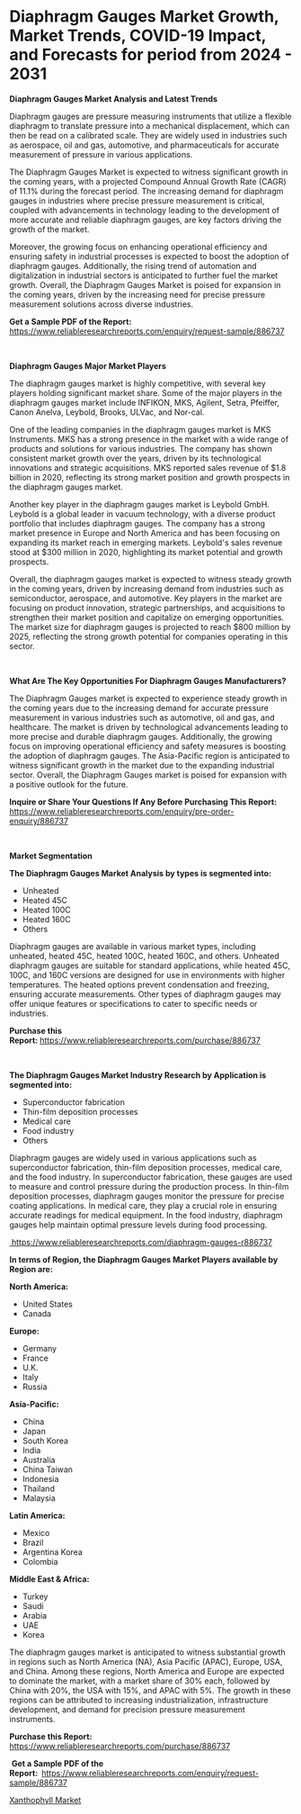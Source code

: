<p><h1>Diaphragm Gauges Market Growth, Market Trends, COVID-19 Impact, and Forecasts for period from 2024 - 2031</h1></p><p><strong>Diaphragm Gauges Market Analysis and Latest Trends</strong></p>
<p><p>Diaphragm gauges are pressure measuring instruments that utilize a flexible diaphragm to translate pressure into a mechanical displacement, which can then be read on a calibrated scale. They are widely used in industries such as aerospace, oil and gas, automotive, and pharmaceuticals for accurate measurement of pressure in various applications.</p><p>The Diaphragm Gauges Market is expected to witness significant growth in the coming years, with a projected Compound Annual Growth Rate (CAGR) of 11.1% during the forecast period. The increasing demand for diaphragm gauges in industries where precise pressure measurement is critical, coupled with advancements in technology leading to the development of more accurate and reliable diaphragm gauges, are key factors driving the growth of the market.</p><p>Moreover, the growing focus on enhancing operational efficiency and ensuring safety in industrial processes is expected to boost the adoption of diaphragm gauges. Additionally, the rising trend of automation and digitalization in industrial sectors is anticipated to further fuel the market growth. Overall, the Diaphragm Gauges Market is poised for expansion in the coming years, driven by the increasing need for precise pressure measurement solutions across diverse industries.</p></p>
<p><strong>Get a Sample PDF of the Report:&nbsp;</strong> <a href="https://www.reliableresearchreports.com/enquiry/request-sample/886737">https://www.reliableresearchreports.com/enquiry/request-sample/886737</a></p>
<p>&nbsp;</p>
<p><strong>Diaphragm Gauges Major Market Players</strong></p>
<p><p>The diaphragm gauges market is highly competitive, with several key players holding significant market share. Some of the major players in the diaphragm gauges market include INFIKON, MKS, Agilent, Setra, Pfeiffer, Canon Anelva, Leybold, Brooks, ULVac, and Nor-cal.</p><p>One of the leading companies in the diaphragm gauges market is MKS Instruments. MKS has a strong presence in the market with a wide range of products and solutions for various industries. The company has shown consistent market growth over the years, driven by its technological innovations and strategic acquisitions. MKS reported sales revenue of $1.8 billion in 2020, reflecting its strong market position and growth prospects in the diaphragm gauges market.</p><p>Another key player in the diaphragm gauges market is Leybold GmbH. Leybold is a global leader in vacuum technology, with a diverse product portfolio that includes diaphragm gauges. The company has a strong market presence in Europe and North America and has been focusing on expanding its market reach in emerging markets. Leybold's sales revenue stood at $300 million in 2020, highlighting its market potential and growth prospects.</p><p>Overall, the diaphragm gauges market is expected to witness steady growth in the coming years, driven by increasing demand from industries such as semiconductor, aerospace, and automotive. Key players in the market are focusing on product innovation, strategic partnerships, and acquisitions to strengthen their market position and capitalize on emerging opportunities. The market size for diaphragm gauges is projected to reach $800 million by 2025, reflecting the strong growth potential for companies operating in this sector.</p></p>
<p>&nbsp;</p>
<p><strong>What Are The Key Opportunities For Diaphragm Gauges Manufacturers?</strong></p>
<p><p>The Diaphragm Gauges market is expected to experience steady growth in the coming years due to the increasing demand for accurate pressure measurement in various industries such as automotive, oil and gas, and healthcare. The market is driven by technological advancements leading to more precise and durable diaphragm gauges. Additionally, the growing focus on improving operational efficiency and safety measures is boosting the adoption of diaphragm gauges. The Asia-Pacific region is anticipated to witness significant growth in the market due to the expanding industrial sector. Overall, the Diaphragm Gauges market is poised for expansion with a positive outlook for the future.</p></p>
<p><strong>Inquire or Share Your Questions If Any Before Purchasing This Report:</strong> <a href="https://www.reliableresearchreports.com/enquiry/pre-order-enquiry/886737">https://www.reliableresearchreports.com/enquiry/pre-order-enquiry/886737</a></p>
<p>&nbsp;</p>
<p><strong>Market Segmentation</strong></p>
<p><strong>The Diaphragm Gauges Market Analysis by types is segmented into:</strong></p>
<p><ul><li>Unheated</li><li>Heated 45C</li><li>Heated 100C</li><li>Heated 160C</li><li>Others</li></ul></p>
<p><p>Diaphragm gauges are available in various market types, including unheated, heated 45C, heated 100C, heated 160C, and others. Unheated diaphragm gauges are suitable for standard applications, while heated 45C, 100C, and 160C versions are designed for use in environments with higher temperatures. The heated options prevent condensation and freezing, ensuring accurate measurements. Other types of diaphragm gauges may offer unique features or specifications to cater to specific needs or industries.</p></p>
<p><strong>Purchase this Report:&nbsp;</strong><a href="https://www.reliableresearchreports.com/purchase/886737">https://www.reliableresearchreports.com/purchase/886737</a></p>
<p>&nbsp;</p>
<p><strong>The Diaphragm Gauges Market Industry Research by Application is segmented into:</strong></p>
<p><ul><li>Superconductor fabrication</li><li>Thin-film deposition processes</li><li>Medical care</li><li>Food industry</li><li>Others</li></ul></p>
<p><p>Diaphragm gauges are widely used in various applications such as superconductor fabrication, thin-film deposition processes, medical care, and the food industry. In superconductor fabrication, these gauges are used to measure and control pressure during the production process. In thin-film deposition processes, diaphragm gauges monitor the pressure for precise coating applications. In medical care, they play a crucial role in ensuring accurate readings for medical equipment. In the food industry, diaphragm gauges help maintain optimal pressure levels during food processing.</p></p>
<p><a href="https://www.reliableresearchreports.com/diaphragm-gauges-r886737">&nbsp;https://www.reliableresearchreports.com/diaphragm-gauges-r886737</a></p>
<p><strong>In terms of Region, the Diaphragm Gauges Market Players available by Region are:</strong></p>
<p>
    <p> <strong> North America: </strong>
        <ul>
            <li>United States</li>
            <li>Canada</li>
        </ul>
        </p> 
    <p> <strong> Europe: </strong>
        <ul>
            <li>Germany</li>
            <li>France</li>
            <li>U.K.</li>
            <li>Italy</li>
            <li>Russia</li>
        </ul>
        </p> 
    <p> <strong> Asia-Pacific: </strong>
        <ul>
            <li>China</li>
            <li>Japan</li>
            <li>South Korea</li>
            <li>India</li>
            <li>Australia</li>
            <li>China Taiwan</li>
            <li>Indonesia</li>
            <li>Thailand</li>
            <li>Malaysia</li>
        </ul>
        </p> 
    <p> <strong> Latin America: </strong>
        <ul>
            <li>Mexico</li>
            <li>Brazil</li>
            <li>Argentina Korea</li>
            <li>Colombia</li>
        </ul>
        </p> 
    <p> <strong> Middle East & Africa: </strong>
        <ul>
            <li>Turkey</li>
            <li>Saudi</li>
            <li>Arabia</li>
            <li>UAE</li>
            <li>Korea</li>
        </ul>
    </p>
    </p>
<p><p>The diaphragm gauges market is anticipated to witness substantial growth in regions such as North America (NA), Asia Pacific (APAC), Europe, USA, and China. Among these regions, North America and Europe are expected to dominate the market, with a market share of 30% each, followed by China with 20%, the USA with 15%, and APAC with 5%. The growth in these regions can be attributed to increasing industrialization, infrastructure development, and demand for precision pressure measurement instruments.</p></p>
<p><strong>Purchase this Report: </strong><a href="https://www.reliableresearchreports.com/purchase/886737">https://www.reliableresearchreports.com/purchase/886737</a></p>
<p>&nbsp;<strong>Get a Sample PDF of the Report:&nbsp;&nbsp;</strong><a href="https://www.reliableresearchreports.com/enquiry/request-sample/886737">https://www.reliableresearchreports.com/enquiry/request-sample/886737</a></p>
<p><strong></strong></p>
<p><p><a href="https://fearless-okapi-6c8.notion.site/Xanthophyll-Market-Size-and-Market-Trends-Complete-Industry-Overview-2024-to-2031-868b8f3902d445a5ad138cda403a181f">Xanthophyll Market</a></p></p>